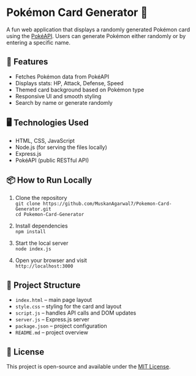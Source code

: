 # Pokémon Card Generator 🎴

A fun web application that displays a randomly generated Pokémon card using the [PokéAPI](https://pokeapi.co/). Users can generate Pokémon either randomly or by entering a specific name.

## 🚀 Features

- Fetches Pokémon data from PokéAPI
- Displays stats: HP, Attack, Defense, Speed
- Themed card background based on Pokémon type
- Responsive UI and smooth styling
- Search by name or generate randomly

## 🖥️ Technologies Used

- HTML, CSS, JavaScript
- Node.js (for serving the files locally)
- Express.js
- PokéAPI (public RESTful API)

## 📦 How to Run Locally

1. Clone the repository  
   `git clone https://github.com/MuskanAgarwal7/Pokemon-Card-Generator.git`  
   `cd Pokemon-Card-Generator`

2. Install dependencies  
   `npm install`

3. Start the local server  
   `node index.js`

4. Open your browser and visit  
   `http://localhost:3000`

## 📁 Project Structure

- `index.html` – main page layout  
- `style.css` – styling for the card and layout  
- `script.js` – handles API calls and DOM updates  
- `server.js` – Express.js server  
- `package.json` – project configuration  
- `README.md` – project overview

## 📄 License

This project is open-source and available under the [MIT License](LICENSE).


